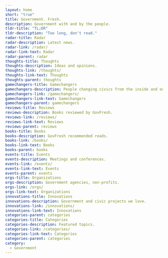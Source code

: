 ```yaml
---
layout: home
short: "true"
title: Government. Fresh.
description: Government with and by the people.
tldr-title: "TL;DR"
tldr-description: "Too long, don't read."
radar-title: Radar
radar-description: Latest news.
radar-link: /radar/
radar-link-text: Radar
radar-parent: radar
thoughts-title: Thoughts
thoughts-description: Ideas and opinions.
thoughts-link: /thoughts/
thoughts-link-text: Thoughts
thoughts-parent: thoughts
gamechangers-title: Gamechangers
gamechangers-description: People changing civics from the inside and out.
gamechangers-link: /gamechangers/
gamechangers-link-text: Gamechangers
gamechangers-parent: gamechangers
reviews-title: Reviews
reviews-description: Books reviewed by GovFresh.
reviews-link: /reviews/
reviews-link-text: Reviews
reviews-parent: reviews
books-title: Books
books-description: GovFresh recommended reads.
books-link: /books/
books-link-text: Books
books-parent: books
events-title: Events
events-description: Meetings and conferences.
events-link: /events/
events-link-text: Events
events-parent: events
orgs-title: Organizations
orgs-description: Government agencies, non-profits.
orgs-link: /orgs/
orgs-link-text: Organizations
innovations-title: Innovations
innovations-description: Government and civic projects we love.
innovations-link: /innovations/
innovations-link-text: Innovations
categories-parent: categories
categories-title: Categories
categories-description: Featured topics.
categories-link: /categories/
categories-link-text: Categories
categories-parent: categories
category:
  - Government
---
```

